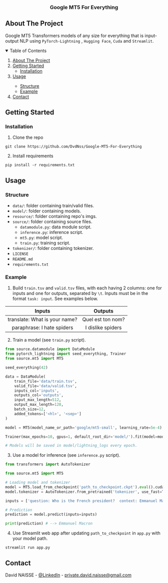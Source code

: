 <!-- PROJECT LOGO -->
<br />
<p align="center">
<h3 align="center">Google MT5 For Everything</h3>

<!-- ABOUT THE PROJECT -->

## About The Project

Google MT5 Transformers models of any size for everything that is input-output NLP using `PyTorch-Lightning`
, `Hugging Face`, `Cuda` and `Streamlit`.

<!-- TABLE OF CONTENTS -->
<details open="open">
  <summary>Table of Contents</summary>
  <ol>
    <li>
      <a href="#about-the-project">About The Project</a>
    </li>
    <li>
      <a href="#getting-started">Getting Started</a>
      <ul>
        <li><a href="#installation">Installation</a></li>
      </ul>
    </li>
    <li><a href="#usage">Usage</a></li>
    <ul>
      <li><a href="#structure">Structure</a></li>
      <li><a href="#example">Example</a></li>
    </ul>
    <li><a href="#contact">Contact</a></li>
  </ol>
</details>

<!-- GETTING STARTED -->

## Getting Started

### Installation

1. Clone the repo

```shell
git clone https://github.com/DvdNss/Google-MT5-For-Everything
```

2. Install requirements

```shell
pip install -r requirements.txt
```

<!-- USAGE EXAMPLES -->

## Usage

### Structure

* `data/`: folder containing train/valid files.
* `model/`: folder containing models.
* `resource/`: folder containing repo's imgs.
* `source/`: folder containing source files.
    * `datamodule.py`: data module script.
    * `inference.py`: inference script.
    * `mt5.py`: model script.
    * `train.py`: training script.
* `tokenizer/`: folder containing tokenizer.
* `LICENSE`
* `README.md`
* `requirements.txt`

### Example

1. Build `train.tsv` and `valid.tsv` files, with each having 2 columns: one for inputs and one for outputs, separated
   by `\t`. Inputs must be in the format `task: input`. See examples below.

|Inputs|Outputs|
|:---:|:---:|
| translate: What is your name?| Quel est ton nom? |
| paraphrase: I hate spiders| I dislike spiders |

2. Train a model (see `train.py` script).

```python
from source.datamodule import DataModule
from pytorch_lightning import seed_everything, Trainer
from source.mt5 import MT5

seed_everything(42)

data = DataModule(
    train_file='data/train.tsv',
    valid_file='data/valid.tsv',
    inputs_col='inputs',
    outputs_col='outputs',
    input_max_length=512,
    output_max_length=128,
    batch_size=12,
    added_tokens=['<hl>', '<sep>']
)

model = MT5(model_name_or_path='google/mt5-small', learning_rate=5e-4)

Trainer(max_epochs=10, gpus=1, default_root_dir='model/').fit(model=model, datamodule=data)

# Models will be saved in model/lightning_logs every epoch.
```

3. Use a model for inference (see `inference.py` script).
```python
from transformers import AutoTokenizer

from source.mt5 import MT5

# Loading model and tokenizer
model = MT5.load_from_checkpoint('path_to_checkpoint.ckpt').eval().cuda()
model.tokenizer = AutoTokenizer.from_pretrained('tokenizer', use_fast=True)

inputs = ['question: Who is the French president?  context: Emmanuel Macron is the French president. ']

# Prediction
prediction = model.predict(inputs=inputs)

print(prediction) # --> Emmanuel Macron
```

4. Use Streamlit web app after updating `path_to_checkpoint` in `app.py` with your model path.
```shell
streamlit run app.py
```

<!-- CONTACT -->

## Contact

David NAISSE - [@LinkedIn](https://www.linkedin.com/in/davidnaisse/) - private.david.naisse@gmail.com

<!-- MARKDOWN LINKS & IMAGES -->
<!-- https://www.markdownguide.org/basic-syntax/#reference-style-links -->

[contributors-shield]: https://img.shields.io/github/contributors/sunwaee/PROJECT_NAME.svg?style=for-the-badge

[contributors-url]: https://github.com/Sunwaee/PROJECT_NAME/graphs/contributors

[forks-shield]: https://img.shields.io/github/forks/sunwaee/PROJECT_NAME.svg?style=for-the-badge

[forks-url]: https://github.com/Sunwaee/PROJECT_NAME/network/members

[stars-shield]: https://img.shields.io/github/stars/sunwaee/PROJECT_NAME.svg?style=for-the-badge

[stars-url]: https://github.com/Sunwaee/PROJECT_NAME/stargazers

[issues-shield]: https://img.shields.io/github/issues/sunwaee/PROJECT_NAME.svg?style=for-the-badge

[issues-url]: https://github.com/Sunwaee/PROJECT_NAME/issues

[license-shield]: https://img.shields.io/github/license/sunwaee/PROJECT_NAME.svg?style=for-the-badge

[license-url]: https://github.com/Sunwaee/PROJECT_NAME/blob/master/LICENSE.txt

[linkedin-shield]: https://img.shields.io/badge/-LinkedIn-black.svg?style=for-the-badge&logo=linkedin&colorB=555

[linkedin-url]: https://www.linkedin.com/in/davidnaisse/